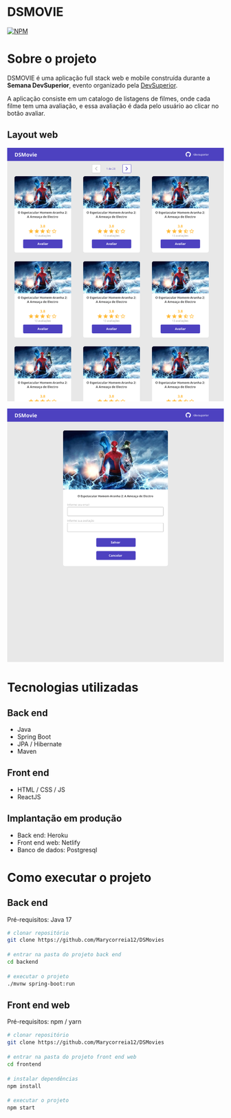 # DSMOVIE
[![NPM](https://img.shields.io/npm/l/react)](https://github.com/Marycorreia12/assets/blob/main/LICENSE)

# Sobre o projeto


DSMOVIE é uma aplicação full stack web e mobile construída durante a **Semana DevSuperior**, evento organizado pela [DevSuperior](https://devsuperior.com "Site da DevSuperior").

A aplicação consiste em um catalogo de listagens de filmes, onde cada filme tem uma avaliação, e essa avaliação é dada pelo usuário ao clicar no botão avaliar. 

## Layout web
![Web 1](https://github.com/Marycorreia12/assets/blob/main/Listing.png)

![Web 2](https://github.com/Marycorreia12/assets/blob/main/Form.png)

# Tecnologias utilizadas
## Back end
- Java
- Spring Boot
- JPA / Hibernate
- Maven
## Front end
- HTML / CSS / JS 
- ReactJS
## Implantação em produção
- Back end: Heroku
- Front end web: Netlify
- Banco de dados: Postgresql

# Como executar o projeto

## Back end
Pré-requisitos: Java 17

```bash
# clonar repositório
git clone https://github.com/Marycorreia12/DSMovies

# entrar na pasta do projeto back end
cd backend

# executar o projeto
./mvnw spring-boot:run
```

## Front end web
Pré-requisitos: npm / yarn

```bash
# clonar repositório
git clone https://github.com/Marycorreia12/DSMovies

# entrar na pasta do projeto front end web
cd frontend

# instalar dependências
npm install

# executar o projeto
npm start
```
